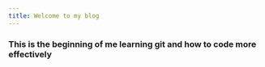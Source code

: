 ```yaml
---
title: Welcome to my blog
---
```

### This is the beginning of me learning git and how to code more effectively
